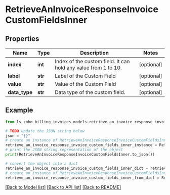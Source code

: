 # RetrieveAnInvoiceResponseInvoiceCustomFieldsInner


## Properties

Name | Type | Description | Notes
------------ | ------------- | ------------- | -------------
**index** | **int** | Index of the custom field. It can hold any value from 1 to 10. | [optional] 
**label** | **str** | Label of the Custom Field | [optional] 
**value** | **str** | Value of the Custom Field | [optional] 
**data_type** | **str** | Data type of the custom field. | [optional] 

## Example

```python
from ls_zoho_billing_invoices.models.retrieve_an_invoice_response_invoice_custom_fields_inner import RetrieveAnInvoiceResponseInvoiceCustomFieldsInner

# TODO update the JSON string below
json = "{}"
# create an instance of RetrieveAnInvoiceResponseInvoiceCustomFieldsInner from a JSON string
retrieve_an_invoice_response_invoice_custom_fields_inner_instance = RetrieveAnInvoiceResponseInvoiceCustomFieldsInner.from_json(json)
# print the JSON string representation of the object
print(RetrieveAnInvoiceResponseInvoiceCustomFieldsInner.to_json())

# convert the object into a dict
retrieve_an_invoice_response_invoice_custom_fields_inner_dict = retrieve_an_invoice_response_invoice_custom_fields_inner_instance.to_dict()
# create an instance of RetrieveAnInvoiceResponseInvoiceCustomFieldsInner from a dict
retrieve_an_invoice_response_invoice_custom_fields_inner_from_dict = RetrieveAnInvoiceResponseInvoiceCustomFieldsInner.from_dict(retrieve_an_invoice_response_invoice_custom_fields_inner_dict)
```
[[Back to Model list]](../README.md#documentation-for-models) [[Back to API list]](../README.md#documentation-for-api-endpoints) [[Back to README]](../README.md)


